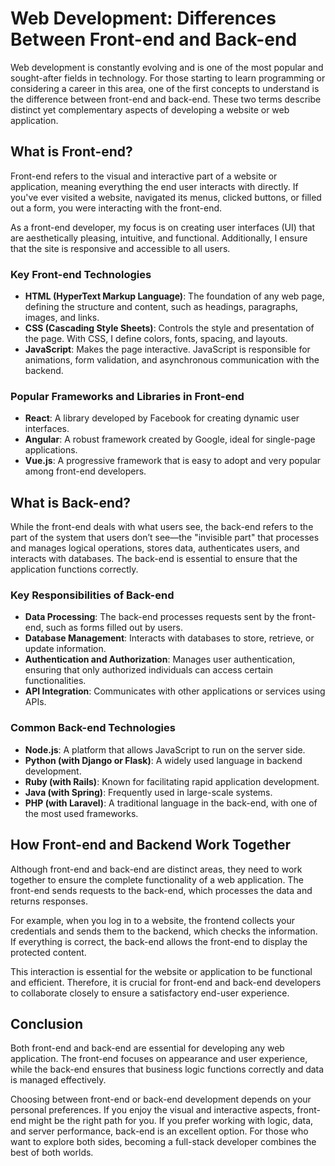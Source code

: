 # Web Development: Differences Between Front-end and Back-end

Web development is constantly evolving and is one of the most popular and sought-after fields in technology. For those starting to learn programming or considering a career in this area, one of the first concepts to understand is the difference between front-end and back-end. These two terms describe distinct yet complementary aspects of developing a website or web application.

## What is Front-end?

Front-end refers to the visual and interactive part of a website or application, meaning everything the end user interacts with directly. If you've ever visited a website, navigated its menus, clicked buttons, or filled out a form, you were interacting with the front-end.

As a front-end developer, my focus is on creating user interfaces (UI) that are aesthetically pleasing, intuitive, and functional. Additionally, I ensure that the site is responsive and accessible to all users.

### Key Front-end Technologies

- **HTML (HyperText Markup Language)**: The foundation of any web page, defining the structure and content, such as headings, paragraphs, images, and links.
- **CSS (Cascading Style Sheets)**: Controls the style and presentation of the page. With CSS, I define colors, fonts, spacing, and layouts.
- **JavaScript**: Makes the page interactive. JavaScript is responsible for animations, form validation, and asynchronous communication with the backend.

### Popular Frameworks and Libraries in Front-end

- **React**: A library developed by Facebook for creating dynamic user interfaces.
- **Angular**: A robust framework created by Google, ideal for single-page applications.
- **Vue.js**: A progressive framework that is easy to adopt and very popular among front-end developers.

## What is Back-end?

While the front-end deals with what users see, the back-end refers to the part of the system that users don’t see—the "invisible part" that processes and manages logical operations, stores data, authenticates users, and interacts with databases. The back-end is essential to ensure that the application functions correctly.

### Key Responsibilities of Back-end

- **Data Processing**: The back-end processes requests sent by the front-end, such as forms filled out by users.
- **Database Management**: Interacts with databases to store, retrieve, or update information.
- **Authentication and Authorization**: Manages user authentication, ensuring that only authorized individuals can access certain functionalities.
- **API Integration**: Communicates with other applications or services using APIs.

### Common Back-end Technologies

- **Node.js**: A platform that allows JavaScript to run on the server side.
- **Python (with Django or Flask)**: A widely used language in backend development.
- **Ruby (with Rails)**: Known for facilitating rapid application development.
- **Java (with Spring)**: Frequently used in large-scale systems.
- **PHP (with Laravel)**: A traditional language in the back-end, with one of the most used frameworks.

## How Front-end and Backend Work Together

Although front-end and back-end are distinct areas, they need to work together to ensure the complete functionality of a web application. The front-end sends requests to the back-end, which processes the data and returns responses.

For example, when you log in to a website, the frontend collects your credentials and sends them to the backend, which checks the information. If everything is correct, the back-end allows the front-end to display the protected content.

This interaction is essential for the website or application to be functional and efficient. Therefore, it is crucial for front-end and back-end developers to collaborate closely to ensure a satisfactory end-user experience.

## Conclusion

Both front-end and back-end are essential for developing any web application. The front-end focuses on appearance and user experience, while the back-end ensures that business logic functions correctly and data is managed effectively.

Choosing between front-end or back-end development depends on your personal preferences. If you enjoy the visual and interactive aspects, front-end might be the right path for you. If you prefer working with logic, data, and server performance, back-end is an excellent option. For those who want to explore both sides, becoming a full-stack developer combines the best of both worlds.

